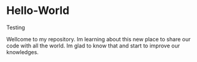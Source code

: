 # Hello-World
Testing

Wellcome to my repository. Im learning about this new place to share our code with all the world.
Im glad to know that and start to improve our knowledges.
